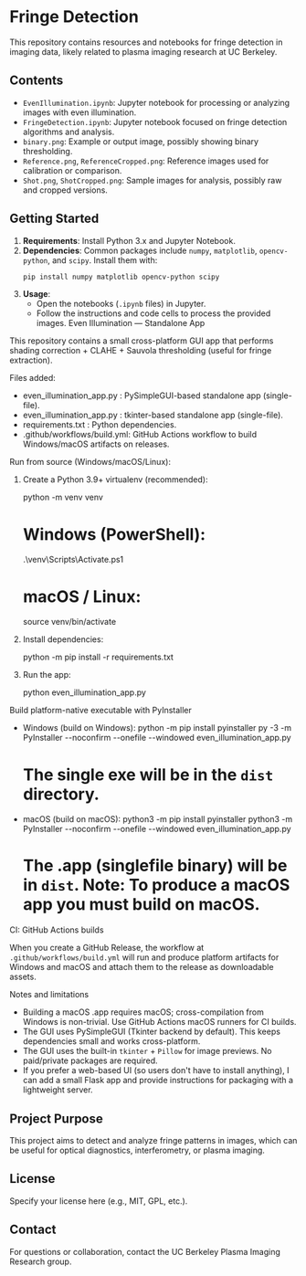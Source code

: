# Fringe Detection

This repository contains resources and notebooks for fringe detection in imaging data, likely related to plasma imaging research at UC Berkeley.

## Contents
- `EvenIllumination.ipynb`: Jupyter notebook for processing or analyzing images with even illumination.
- `FringeDetection.ipynb`: Jupyter notebook focused on fringe detection algorithms and analysis.
- `binary.png`: Example or output image, possibly showing binary thresholding.
- `Reference.png`, `ReferenceCropped.png`: Reference images used for calibration or comparison.
- `Shot.png`, `ShotCropped.png`: Sample images for analysis, possibly raw and cropped versions.

## Getting Started
1. **Requirements**: Install Python 3.x and Jupyter Notebook.
2. **Dependencies**: Common packages include `numpy`, `matplotlib`, `opencv-python`, and `scipy`. Install them with:
   ```powershell
   pip install numpy matplotlib opencv-python scipy
   ```
3. **Usage**:
   - Open the notebooks (`.ipynb` files) in Jupyter.
   - Follow the instructions and code cells to process the provided images.
Even Illumination — Standalone App

This repository contains a small cross-platform GUI app that performs shading correction + CLAHE + Sauvola thresholding (useful for fringe extraction).

Files added:
- even_illumination_app.py  : PySimpleGUI-based standalone app (single-file).
- even_illumination_app.py  : tkinter-based standalone app (single-file).
- requirements.txt          : Python dependencies.
- .github/workflows/build.yml: GitHub Actions workflow to build Windows/macOS artifacts on releases.

Run from source (Windows/macOS/Linux):

1. Create a Python 3.9+ virtualenv (recommended):

    python -m venv venv
    # Windows (PowerShell):
    .\\venv\\Scripts\\Activate.ps1
    # macOS / Linux:
    source venv/bin/activate

2. Install dependencies:

    python -m pip install -r requirements.txt

3. Run the app:

    python even_illumination_app.py

Build platform-native executable with PyInstaller

- Windows (build on Windows):
   python -m pip install pyinstaller
   py -3 -m PyInstaller --noconfirm --onefile --windowed even_illumination_app.py
   # The single exe will be in the `dist` directory.

- macOS (build on macOS):
   python3 -m pip install pyinstaller
   python3 -m PyInstaller --noconfirm --onefile --windowed even_illumination_app.py
   # The .app (singlefile binary) will be in `dist`. Note: To produce a macOS app you must build on macOS.

CI: GitHub Actions builds

When you create a GitHub Release, the workflow at `.github/workflows/build.yml` will run and produce platform artifacts for Windows and macOS and attach them to the release as downloadable assets.

Notes and limitations

- Building a macOS .app requires macOS; cross-compilation from Windows is non-trivial. Use GitHub Actions macOS runners for CI builds.
- The GUI uses PySimpleGUI (Tkinter backend by default). This keeps dependencies small and works cross-platform.
- The GUI uses the built-in `tkinter` + `Pillow` for image previews. No paid/private packages are required.
- If you prefer a web-based UI (so users don't have to install anything), I can add a small Flask app and provide instructions for packaging with a lightweight server.

## Project Purpose
This project aims to detect and analyze fringe patterns in images, which can be useful for optical diagnostics, interferometry, or plasma imaging.

## License
Specify your license here (e.g., MIT, GPL, etc.).

## Contact
For questions or collaboration, contact the UC Berkeley Plasma Imaging Research group.
